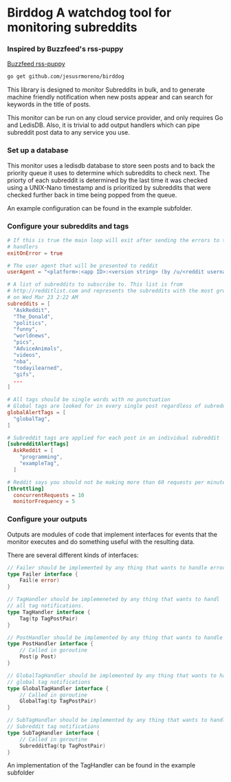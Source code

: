 # Birddog A watchdog tool for monitoring subreddits
### Inspired by Buzzfeed's rss-puppy
[Buzzfeed rss-puppy](https://github.com/buzzfeed-openlab/rss-puppy)

```bash
go get github.com/jesusrmoreno/birddog
```

This library is designed to monitor Subreddits in bulk, and to generate machine friendly
notification when new posts appear and can search for keywords in the title of posts.

This monitor can be run on any cloud service provider, and only requires Go and LedisDB. Also, it is trivial to add output handlers which can pipe subreddit post data to any service you use.

### Set up a database
This monitor uses a ledisdb database to store seen posts and to back the priority queue it uses to determine which subreddits to check next. The priorty of each subreddit is determined by the last time it was checked using a UNIX-Nano timestamp and is prioritized by subreddits that were checked further back in time being popped from the queue.

An example configuration can be found in the example subfolder.

### Configure your subreddits and tags
```toml
# If this is true the main loop will exit after sending the errors to the
# handlers
exitOnError = true

# The user agent that will be presented to reddit
userAgent = "<platform>:<app ID>:<version string> (by /u/<reddit username>)"

# A list of subreddits to subscribe to. This list is from
# http://redditlist.com and represents the subreddits with the most growth
# on Wed Mar 23 2:22 AM
subreddits = [
  "AskReddit",
  "The_Donald",
  "politics",
  "funny",
  "worldnews",
  "pics",
  "AdviceAnimals",
  "videos",
  "nba",
  "todayilearned",
  "gifs",
  ...
]

# All tags should be single words with no punctuation
# Global tags are looked for in every single post regardless of subreddit
globalAlertTags = [
  "globalTag",
]

# Subreddit tags are applied for each post in an individual subreddit
[subredditAlertTags]
  AskReddit = [
    "programming",
    "exampleTag",
  ]

# Reddit says you should not be making more than 60 requests per minute
[throttling]
  concurrentRequests = 10
  monitorFrequency = 5
```

### Configure your outputs
Outputs are modules of code that implement interfaces for events that the monitor executes and do something useful with the resulting data.

There are several different kinds of interfaces:
```Go
// Failer should be implemented by any thing that wants to handle errors
type Failer interface {
	Fail(e error)
}

// TagHandler should be implemeneted by any thing that wants to handl
// all tag notifications.
type TagHandler interface {
	Tag(tp TagPostPair)
}

// PostHandler should be implemented by any thing that wants to handle new posts
type PostHandler interface {
	// Called in goroutine
	Post(p Post)
}

// GlobalTagHandler should be implemented by any thing that wants to handle
// global tag notifications
type GlobalTagHandler interface {
	// Called in goroutine
	GlobalTag(tp TagPostPair)
}

// SubTagHandler should be implemented by any thing that wants to handle
// Subreddit tag notifications
type SubTagHandler interface {
	// Called in goroutine
	SubredditTag(tp TagPostPair)
}
```
An implementation of the TagHandler can be found in the example subfolder
